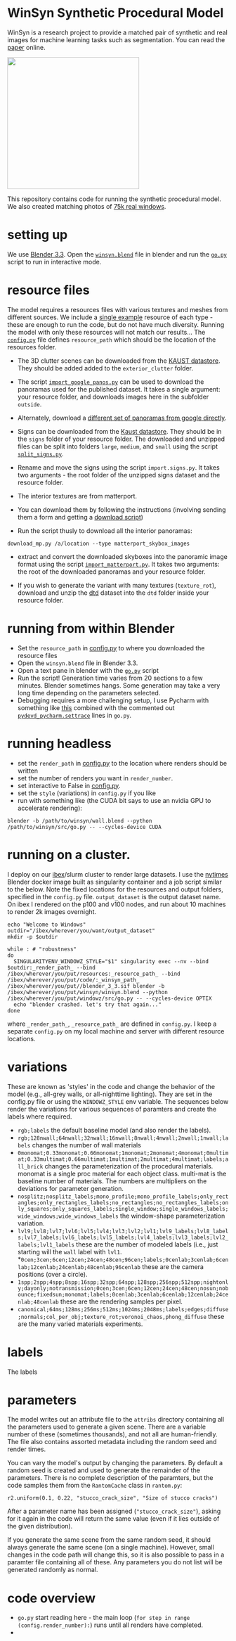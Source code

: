 # WinSyn Synthetic Procedural Model

WinSyn is a research project to provide a matched pair of synthetic and real images for machine learning tasks such as segmentation. You can read the [paper](https://arxiv.org/abs/2310.08471) online.

<img src='https://github.com/twak/winsyn/blob/main/winsyn.jpg' width='300'>

This repository contains code for running the synthetic procedural model. We also created matching photos of [75k real windows](https://github.com/twak/winsyn_metadata).

# setting up

We use [Blender 3.3](https://ftp.nluug.nl/pub/graphics/blender//release/Blender3.3/). Open the [`winsyn.blend`](https://github.com/twak/winsyn/blob/main/winsyn.blend) file in blender and run the [`go.py`](https://github.com/twak/winsyn/blob/main/src/go.py) script to run in interactive mode.

# resource files

The model requires a resources files with various textures and meshes from different sources. We include a [single example](https://github.com/twak/winsyn/tree/main/resources) resource of each type - these are enough to run the code, but do not have much diversity. Running the model with only these resources will not match our results... The [`config.py`](https://github.com/twak/winsyn/blob/main/src/config.py) file defines `resource_path` which should be the location of the resources folder.

* The 3D clutter scenes can be downloaded from the [KAUST datastore](). They should be added added to the `exterior_clutter` folder. 

* The script [`import_google_panos.py`](https://github.com/twak/winsyn/blob/main/import/import_google_panos.py) can be used to download the panoramas used for the published dataset. It takes a single argument: your resource folder, and downloads images here in the subfolder `outside`.
 * Alternately, download a [different set of panoramas from google directly](https://sites.google.com/view/streetlearn/dataset).

* Signs can be downloaded from the [Kaust datastore](https://repository.kaust.edu.sa/handle/10754/686575). They should be in the `signs` folder of your resource folder. The downloaded and unzipped files can be split into folders `large`, `medium`, and `small` using the script [`split_signs.py`](https://github.com/twak/winsyn/blob/main/import/import_signs.py).
 * Rename and move the signs using the script `import.signs.py`. It takes two arguments - the root folder of the unzipped signs dataset and the resource folder.

* The interior textures are from matterport. 
 * You can download them by following the instructions (involving sending them a form and getting a [download script](https://github.com/jlin816/dynalang/blob/0da77173ee4aeb975bd8a65c76ddb187fde8de81/scripts/download_mp.py#L4))
 * Run the script thusly to download all the interior panoramas:
```
download_mp.py /a/location --type matterport_skybox_images 
```
 * extract and convert the downloaded skyboxes into the panoramic image format using the script [`import_matterport.py`](https://github.com/twak/winsyn/blob/main/import/import_matterport.py). It takes two arguments: the root of the downloaded panoramas and your resource folder.

* If you wish to generate the variant with many textures (`texture_rot`), download and unzip the [dtd](https://www.robots.ox.ac.uk/~vgg/data/dtd/) dataset into the `dtd` folder inside your resource folder.

# running from within Blender

* Set the `resource_path` in [config.py](https://github.com/twak/winsyn/blob/main/src/config.py#L13) to where you downloaded the resource files
* Open the `winsyn.blend` file in Blender 3.3. 
* Open a text pane in blender with the [`go.py`](https://github.com/twak/winsyn/blob/main/src/go.py) script
* Run the script! Generation time varies from 20 sections to a few minutes. Blender sometimes hangs. Some generation may take a very long time depending on the parameters selected.
* Debugging requires a more challenging setup, I use Pycharm with something like [this](https://code.blender.org/2015/10/debugging-python-code-with-pycharm/) combined with the commented out [`pydevd_pycharm.settrace`](https://github.com/twak/winsyn/blob/main/src/go.py#L66) lines in `go.py`.

# running headless

* set the `render_path` in [config.py](https://github.com/twak/winsyn/blob/main/src/config.py#L14) to the location where renders should be written
* set the number of renders you want in `render_number`.
* set interactive to False in [config.py](https://github.com/twak/winsyn/blob/main/src/config.py#L16).
* set the `style` (variations) in `config.py` if you like
* run with something like (the CUDA bit says to use an nvidia GPU to accelerate rendering):

```
blender -b /path/to/winsyn/wall.blend --python /path/to/winsyn/src/go.py -- --cycles-device CUDA
```

# running on a cluster.

I deploy on our [ibex](https://www.hpc.kaust.edu.sa/ibex)/slurm cluster to render large datasets. I use the [nytimes](https://github.com/nytimes/rd-blender-docker?tab=readme-ov-file#331) Blender docker image built as singularity container and a job script similar to the below. Note the fixed locations for the resources and output folders, specified in the `config.py` file. `output_dataset` is the output dataset name. On ibex I rendered on the p100 and v100 nodes, and run about 10 machines to render 2k images overnight.

```
echo "Welcome to Windows"
outdir="/ibex/wherever/you/want/output_dataset"
mkdir -p $outdir

while : # "robustness"
do
  SINGULARITYENV_WINDOWZ_STYLE="$1" singularity exec --nv --bind $outdir:_render_path_ --bind /ibex/wherever/you/put/resources:_resource_path_ --bind /ibex/wherever/you/put/code/:_winsyn_path_  /ibex/wherever/you/put//blender_3_3.sif blender -b /ibex/wherever/you/put/winsyn/winsyn.blend --python /ibex/wherever/you/put/windowz/src/go.py -- --cycles-device OPTIX
  echo "blender crashed. let's try that again..."
done
```

where `_render_path_`, `_resource_path_` are defined in `config.py`. I keep a separate `config.py` on my local machine and server with different resource locations.

# variations

These are known as 'styles' in the code and change the behavior of the model (e.g., all-grey walls, or all-nighttime lighting). They are set in the config.py file or using the `WINDOWZ_STYLE` env variable. The sequences below render the variations for various sequences of paramters and create the labels where required.

* `rgb;labels` the default baseline model (and also render the labels).
* `rgb;128nwall;64nwall;32nwall;16nwall;8nwall;4nwall;2nwall;1nwall;labels` changes the number of wall materials
*  `0monomat;0.33monomat;0.66monomat;1monomat;2monomat;4monomat;0multimat;0.33multimat;0.66multimat;1multimat;2multimat;4multimat;labels;all_brick` changes the parameterization of the procedural materials. monomat is a single proc material for each object class. multi-mat is the baseline number of materials. The numbers are multipliers on the deviations for parameter generation.
*  `nosplitz;nosplitz_labels;mono_profile;mono_profile_labels;only_rectangles;only_rectangles_labels;no_rectangles;no_rectangles_labels;only_squares;only_squares_labels;single_window;single_windows_labels;wide_windows;wide_windows_labels` the window-shape parameterization variation.
* `lvl9;lvl8;lvl7;lvl6;lvl5;lvl4;lvl3;lvl2;lvl1;lvl9_labels;lvl8_labels;lvl7_labels;lvl6_labels;lvl5_labels;lvl4_labels;lvl3_labels;lvl2_labels;lvl1_labels` these are the number of modeled labels (i.e., just starting will the `wall` label with `lvl1`.
*`0cen;3cen;6cen;12cen;24cen;48cen;96cen;labels;0cenlab;3cenlab;6cenlab;12cenlab;24cenlab;48cenlab;96cenlab` these are the camera positions (over a circle).
* `1spp;2spp;4spp;8spp;16spp;32spp;64spp;128spp;256spp;512spp;nightonly;dayonly;notransmission;0cen;3cen;6cen;12cen;24cen;48cen;nosun;nobounce;fixedsun;monomat;labels;0cenlab;3cenlab;6cenlab;12cenlab;24cenlab;48cenlab` these are the rendering samples per pixel.
* `canonical;64ms;128ms;256ms;512ms;1024ms;2048ms;labels;edges;diffuse;normals;col_per_obj;texture_rot;voronoi_chaos,phong_diffuse` these are the many varied materials experiments.

# labels

The labels

# parameters

The model writes out an attribute file to the `attribs` directory containing all the parameters used to generate a given scene. There are a variable number of these (sometimes thousands), and not all are human-friendly. The file also contains assorted metadata including the random seed and render times.

You can vary the model's output by changing the parameters. By default a random seed is created and used to generate the remainder of the parameters. There is no complete description of the paramters, but the code samples them from the `RantomCache` class in `rantom.py`:

```
r2.uniform(0.1, 0.22, "stucco_crack_size", "Size of stucco cracks")
```

After a parameter name has been assigned (`"stucco_crack_size"`), asking for it again in the code will return the same value (even if it lies outside of the given distribution).

If you generate the same scene from the same random seed, it should always generate the same scene (on a single machine). However, small changes in the code path will change this, so it is also possible to pass in a paramter file containing all of these. Any parameters you do not list will be generated randomly as normal.

# code overview

* `go.py` start reading here - the main loop (`for step in range (config.render_number):`) runs until all renders have completed.
* 























